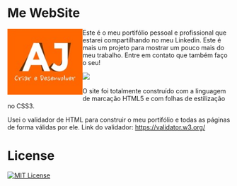 # Me WebSite

<img src="imagens/Logo.jpg" alt="Logo" align="left" width="170">

Este é o meu portifólio pessoal e profissional que estarei compartilhando no meu Linkedin. Este é mais um projeto para mostrar um pouco mais do meu trabalho. Entre em contato que também faço o seu!

<a href="https://wa.me/+55061996773513" target="_blank"><img src="https://img.shields.io/badge/WhatsApp-25D366?style=for-the-badge&logo=whatsapp&logoColor=white" target="_blank"></a>

O site foi totalmente construído com a linguagem de marcação HTML5 e com folhas de estilização no CSS3.
 
Usei o validador de HTML para construir o meu portifólio e todas as páginas de forma válidas por ele.
Link do validador: https://validator.w3.org/

# License

[![MIT License](https://img.shields.io/badge/License-MIT-green.svg)](./LICENSE)
